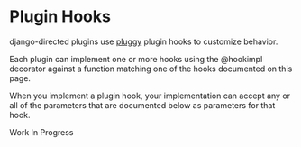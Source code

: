# Plugin Hooks

django-directed plugins use [pluggy](https://pluggy.readthedocs.io/en/stable/) plugin hooks to customize behavior.

Each plugin can implement one or more hooks using the @hookimpl decorator against a function matching one of the hooks documented on this page.

When you implement a plugin hook, your implementation can accept any or all of the parameters that are documented below as parameters for that hook.

Work In Progress
